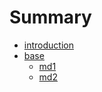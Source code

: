 # Summary

- [introduction](./introduction.md)
- [base](./production/tof.md)
    - [md1](./production/md1.md)
    - [md2](./production/md2.md)
